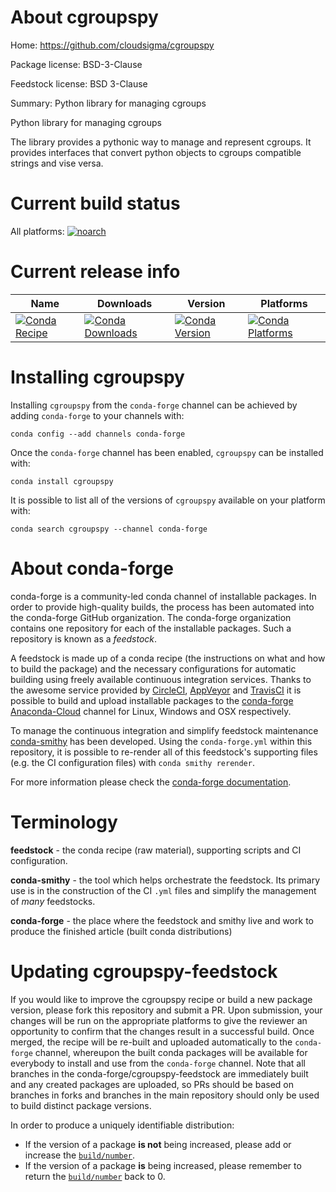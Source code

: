 About cgroupspy
===============

Home: https://github.com/cloudsigma/cgroupspy

Package license: BSD-3-Clause

Feedstock license: BSD 3-Clause

Summary: Python library for managing cgroups

Python library for managing cgroups

The library provides a pythonic way to manage and represent cgroups.
It provides interfaces that convert python objects to cgroups
compatible strings and vise versa.


Current build status
====================

All platforms:
[![noarch](https://img.shields.io/circleci/project/github/conda-forge/cgroupspy-feedstock/master.svg?label=noarch)](https://circleci.com/gh/conda-forge/cgroupspy-feedstock)

Current release info
====================

| Name | Downloads | Version | Platforms |
| --- | --- | --- | --- |
| [![Conda Recipe](https://img.shields.io/badge/recipe-cgroupspy-green.svg)](https://anaconda.org/conda-forge/cgroupspy) | [![Conda Downloads](https://img.shields.io/conda/dn/conda-forge/cgroupspy.svg)](https://anaconda.org/conda-forge/cgroupspy) | [![Conda Version](https://img.shields.io/conda/vn/conda-forge/cgroupspy.svg)](https://anaconda.org/conda-forge/cgroupspy) | [![Conda Platforms](https://img.shields.io/conda/pn/conda-forge/cgroupspy.svg)](https://anaconda.org/conda-forge/cgroupspy) |

Installing cgroupspy
====================

Installing `cgroupspy` from the `conda-forge` channel can be achieved by adding `conda-forge` to your channels with:

```
conda config --add channels conda-forge
```

Once the `conda-forge` channel has been enabled, `cgroupspy` can be installed with:

```
conda install cgroupspy
```

It is possible to list all of the versions of `cgroupspy` available on your platform with:

```
conda search cgroupspy --channel conda-forge
```


About conda-forge
=================

conda-forge is a community-led conda channel of installable packages.
In order to provide high-quality builds, the process has been automated into the
conda-forge GitHub organization. The conda-forge organization contains one repository
for each of the installable packages. Such a repository is known as a *feedstock*.

A feedstock is made up of a conda recipe (the instructions on what and how to build
the package) and the necessary configurations for automatic building using freely
available continuous integration services. Thanks to the awesome service provided by
[CircleCI](https://circleci.com/), [AppVeyor](http://www.appveyor.com/)
and [TravisCI](https://travis-ci.org/) it is possible to build and upload installable
packages to the [conda-forge](https://anaconda.org/conda-forge)
[Anaconda-Cloud](http://docs.anaconda.org/) channel for Linux, Windows and OSX respectively.

To manage the continuous integration and simplify feedstock maintenance
[conda-smithy](http://github.com/conda-forge/conda-smithy) has been developed.
Using the ``conda-forge.yml`` within this repository, it is possible to re-render all of
this feedstock's supporting files (e.g. the CI configuration files) with ``conda smithy rerender``.

For more information please check the [conda-forge documentation](https://conda-forge.org/docs/).

Terminology
===========

**feedstock** - the conda recipe (raw material), supporting scripts and CI configuration.

**conda-smithy** - the tool which helps orchestrate the feedstock.
                   Its primary use is in the construction of the CI ``.yml`` files
                   and simplify the management of *many* feedstocks.

**conda-forge** - the place where the feedstock and smithy live and work to
                  produce the finished article (built conda distributions)


Updating cgroupspy-feedstock
============================

If you would like to improve the cgroupspy recipe or build a new
package version, please fork this repository and submit a PR. Upon submission,
your changes will be run on the appropriate platforms to give the reviewer an
opportunity to confirm that the changes result in a successful build. Once
merged, the recipe will be re-built and uploaded automatically to the
`conda-forge` channel, whereupon the built conda packages will be available for
everybody to install and use from the `conda-forge` channel.
Note that all branches in the conda-forge/cgroupspy-feedstock are
immediately built and any created packages are uploaded, so PRs should be based
on branches in forks and branches in the main repository should only be used to
build distinct package versions.

In order to produce a uniquely identifiable distribution:
 * If the version of a package **is not** being increased, please add or increase
   the [``build/number``](http://conda.pydata.org/docs/building/meta-yaml.html#build-number-and-string).
 * If the version of a package **is** being increased, please remember to return
   the [``build/number``](http://conda.pydata.org/docs/building/meta-yaml.html#build-number-and-string)
   back to 0.